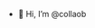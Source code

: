 - 👋 Hi, I’m @collaob

<!---
collaob/collaob is a ✨ special ✨ repository because its `README.md` (this file) appears on your GitHub profile.
You can click the Preview link to take a look at your changes.
--->
